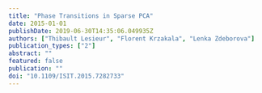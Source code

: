 ```yaml
---
title: "Phase Transitions in Sparse PCA"
date: 2015-01-01
publishDate: 2019-06-30T14:35:06.049935Z
authors: ["Thibault Lesieur", "Florent Krzakala", "Lenka Zdeborova"]
publication_types: ["2"]
abstract: ""
featured: false
publication: ""
doi: "10.1109/ISIT.2015.7282733"
---
```



